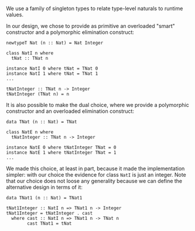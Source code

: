 
We use a family of singleton types to relate type-level naturals to runtime values.



In our design, we chose to provide as primitive an overloaded "smart" constructor and a polymorphic elimination construct:


```wiki
newtypeT Nat (n :: Nat) = Nat Integer

class NatI n where
  tNat :: TNat n

instance NatI 0 where tNat = TNat 0
instance NatI 1 where tNat = TNat 1
...

tNatInteger :: TNat n -> Integer
tNatInteger (TNat n) = n
```


It is also possible to make the dual choice, where we provide a polymorphic constructor and an overloaded elimination construct:


```wiki
data TNat (n :: Nat) = TNat

class NatE n where
  tNatInteger :: TNat n -> Integer

instance NatE 0 where tNatInteger TNat = 0
instance NatE 1 where tNatInteger TNat = 1
...
```


We made this choice, at least in part, because it made the implementation simpler: with our choice the evidence for class `NatI` is just an integer.  Note that our choice does not loose any generality because we can define the alternative design in terms of it:


```wiki
data TNat1 (n :: Nat) = TNat1

tNat1Integer :: NatI n => TNat1 n -> Integer
tNat1Integer = tNatInteger . cast
  where cast :: NatI n => TNat1 n -> TNat n
        cast TNat1 = tNat
```